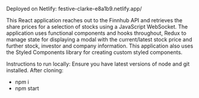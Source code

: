 Deployed on Netlify: festive-clarke-e8a1b9.netlify.app/
 
This React application reaches out to the Finnhub API and retrieves the share prices for a selection of stocks using a JavaScript WebSocket. 
The application uses functional components and hooks throughout, Redux to manage state for displaying a modal with the current/latest stock price and further stock, investor and company information. 
This application also uses the Styled Components library for creating custom styled components.

Instructions to run locally: Ensure you have latest versions of node and git installed. After cloning:
- npm i
- npm start

